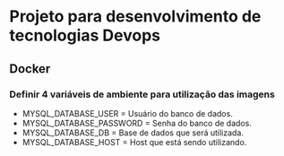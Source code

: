 # Projeto para desenvolvimento de tecnologias Devops

## Docker
### Definir 4 variáveis de ambiente para utilização das imagens
- MYSQL_DATABASE_USER = Usuário do banco de dados.
- MYSQL_DATABASE_PASSWORD = Senha do banco de dados.
- MYSQL_DATABASE_DB = Base de dados que será utilizada.
- MYSQL_DATABASE_HOST = Host que está sendo utilizando.
